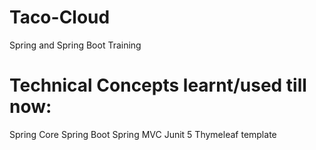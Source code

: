 # Taco-Cloud
Spring and Spring Boot Training

# Technical Concepts learnt/used till now:
  Spring Core
  Spring Boot
  Spring MVC
  Junit 5
  Thymeleaf template
